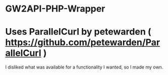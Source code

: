 # GW2API-PHP-Wrapper
Uses ParallelCurl by petewarden ( https://github.com/petewarden/ParallelCurl )
=================================================================================
I disliked what was available for a functionality I wanted, so I made my own.
